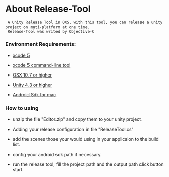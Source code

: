 About Release-Tool
============
	 A Unity Release Tool in OXS, with this tool, you can release a unity project on muti-platform at one time.
	 Release-Tool was writed by Objective-C
	 
### Environment Requirements:

 * [xcode 5]()
 
 * [xcode 5 command-line tool]()
 
 * [OSX 10.7 or higher]()
 
 * [Unity 4.3 or higher]()
 
 * [Android Sdk for mac](https://developer.android.com/sdk/index.html)
 

### How to using
 * unzip the file "Editor.zip" and copy them to your unity project.
 
 * Adding your release configuration in file "ReleaseTool.cs"
 
 * add the scenes those your would using in your applicaion to the build list.

 * config your android sdk path if necessary.
 
 * run the release tool, fill the project path and the output path click button start. 

